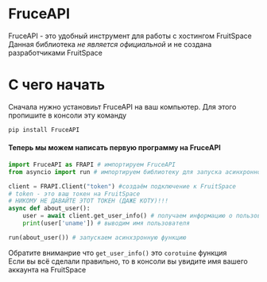 # FruceAPI
FruceAPI - это удобный инструмент для работы с хостингом FruitSpace  
Данная библиотека *не является официальной* и не создана разработчиками FruitSpace

# С чего начать
Сначала нужно установиьт FruceAPI на ваш компьютер. Для этого пропишите в консоли эту команду
```py
pip install FruceAPI
```
#### Теперь мы можем написать первую программу на FruceAPI
```py
import FruceAPI as FRAPI # импортируем FruceAPI
from asyncio import run # импортируем библиотеку для запуска асинхронной функции

client = FRAPI.Client("token") #создаём подключение к FruitSpace
# token - это ваш токен на FruitSpace
# НИКОМУ НЕ ДАВАЙТЕ ЭТОТ ТОКЕН (ДАЖЕ КОТУ)!!!
async def about_user(): 
    user = await client.get_user_info() # получаем информацию о пользователе
    print(user['uname']) # выводим имя пользователя

run(about_user()) # запускаем асинхзронную функцию
```
Обратите вниманрие что `get_user_info()` это `corotuine` функция  
Если вы всё сделали правильно, то в консоли вы увидите имя вашего аккаунта на FruitSpace
